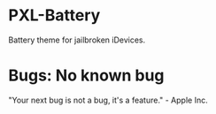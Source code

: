 # PXL-Battery 
 Battery theme for jailbroken iDevices.

# Bugs: No known bug
"Your next bug is not a bug, it's a feature." - Apple Inc.

